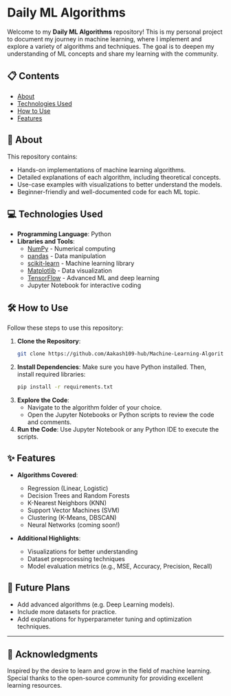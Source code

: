 # Daily ML Algorithms

Welcome to my **Daily ML Algorithms** repository! This is my personal project to document my journey in machine learning, where I implement and explore a variety of algorithms and techniques. The goal is to deepen my understanding of ML concepts and share my learning with the community.

## 📋 **Contents**

- [About](#about)
- [Technologies Used](#technologies-used)
- [How to Use](#how-to-use)
- [Features](#features)

## 🧠 **About**

This repository contains:
- Hands-on implementations of machine learning algorithms.
- Detailed explanations of each algorithm, including theoretical concepts.
- Use-case examples with visualizations to better understand the models.
- Beginner-friendly and well-documented code for each ML topic.

## 💻 **Technologies Used**

- **Programming Language**: Python
- **Libraries and Tools**:
  - [NumPy](https://numpy.org/) - Numerical computing
  - [pandas](https://pandas.pydata.org/) - Data manipulation
  - [scikit-learn](https://scikit-learn.org/) - Machine learning library
  - [Matplotlib](https://matplotlib.org/) - Data visualization
  - [TensorFlow](https://tensorflow.org/) - Advanced ML and deep learning
  - Jupyter Notebook for interactive coding

## 🛠️ **How to Use**

Follow these steps to use this repository:

1. **Clone the Repository**:
   ```bash
   git clone https://github.com/Aakash109-hub/Machine-Learning-Algorithms.git
   ```
2. **Install Dependencies**:
   Make sure you have Python installed. Then, install required libraries:
   ```bash
   pip install -r requirements.txt
   ```
3. **Explore the Code**:
   - Navigate to the algorithm folder of your choice.
   - Open the Jupyter Notebooks or Python scripts to review the code and comments.
4. **Run the Code**:
   Use Jupyter Notebook or any Python IDE to execute the scripts.

## ✨ **Features**

- **Algorithms Covered**:
  - Regression (Linear, Logistic)
  - Decision Trees and Random Forests
  - K-Nearest Neighbors (KNN)
  - Support Vector Machines (SVM)
  - Clustering (K-Means, DBSCAN)
  - Neural Networks (coming soon!)

- **Additional Highlights**:
  - Visualizations for better understanding
  - Dataset preprocessing techniques
  - Model evaluation metrics (e.g., MSE, Accuracy, Precision, Recall)

## 🎯 **Future Plans**

- Add advanced algorithms (e.g. Deep Learning models).
- Include more datasets for practice.
- Add explanations for hyperparameter tuning and optimization techniques.

---

## 🙌 **Acknowledgments**

Inspired by the desire to learn and grow in the field of machine learning. Special thanks to the open-source community for providing excellent learning resources.
